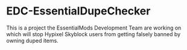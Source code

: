 # EDC-EssentialDupeChecker
This is a project the EssentialMods Development Team are working on which will stop Hypixel Skyblock users from getting falsely banned by owning duped items.
